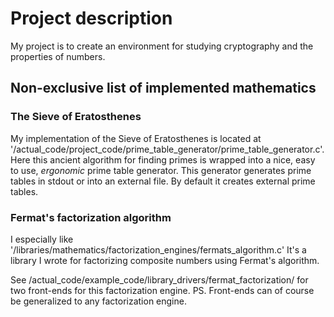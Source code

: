 # Project description
My project is to create an environment for studying cryptography and the properties of numbers.

## Non-exclusive list of implemented mathematics
### The Sieve of Eratosthenes
My implementation of the Sieve of Eratosthenes is located at '/actual\_code/project\_code/prime\_table\_generator/prime\_table\_generator.c'.
Here this ancient algorithm for finding primes is wrapped into a nice, easy to use, _ergonomic_ prime table generator.
This generator generates prime tables in stdout or into an external file. By default it creates external prime tables.

### Fermat's factorization algorithm
I especially like '/libraries/mathematics/factorization\_engines/fermats\_algorithm.c'
It's a library I wrote for factorizing composite numbers using Fermat's algorithm.

See /actual\_code/example\_code/library\_drivers/fermat\_factorization/ for two front-ends for this factorization engine.
PS. Front-ends can of course be generalized to any factorization engine.
